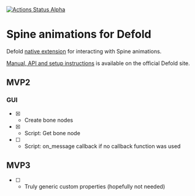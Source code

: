 [![Actions Status Alpha](https://github.com/defold/extension-spine/actions/workflows/bob.yml/badge.svg)](https://github.com/defold/extension-spine/actions)

# Spine animations for Defold

Defold [native extension](https://www.defold.com/manuals/extensions/) for interacting with Spine animations.

[Manual, API and setup instructions](https://www.defold.com/extension-spine/) is available on the official Defold site.


## MVP2

### GUI

* [x] - Create bone nodes
* [x] - Script: Get bone node
* [ ] - Script: on_message callback if no callback function was used

## MVP3

* [ ] - Truly generic custom properties (hopefully not needed)
